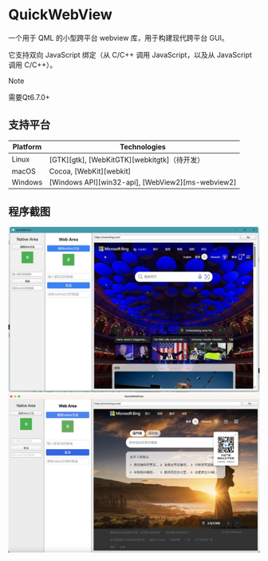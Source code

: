 # QuickWebView

一个用于 QML 的小型跨平台 webview 库，用于构建现代跨平台 GUI。

它支持双向 JavaScript 绑定（从 C/C++ 调用 JavaScript，以及从 JavaScript 调用 C/C++）。

> [!NOTE]
> 需要Qt6.7.0+

## 支持平台

| Platform | Technologies                                      |
| -------- | ------------------------------------------------- |
| Linux    | [GTK][gtk], [WebKitGTK][webkitgtk]（待开发）      |
| macOS    | Cocoa, [WebKit][webkit]                           |
| Windows  | [Windows API][win32-api], [WebView2][ms-webview2] |

## 程序截图

<img src="docs/image/display_windows.webp">

<img src="docs/image/display_macos.webp">